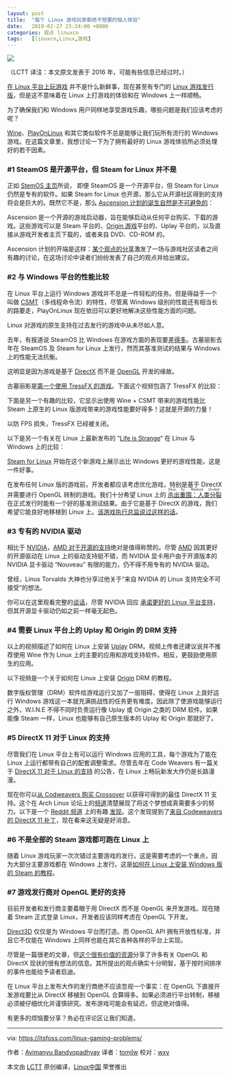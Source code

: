 ```yaml
---
layout: post
title:	"每个 Linux 游戏玩家都绝不想要的恼人体验"
date:	2019-02-27 23:24:00 +0800 
categories:	观点 linuxcn 
tags:	[linuxcn,Linux,游戏]
---
```



![](/Asserts/Images//attachment/album/201902/27/233004m2ir2c2q4auusfsc.jpg)


（LCTT 译注：本文原文发表于 2016 年，可能有些信息已经过时。）


[在 Linux 平台上玩游戏](https://itsfoss.com/linux-gaming-guide/) 并不是什么新鲜事，现在甚至有专门的 [Linux 游戏发行版](https://itsfoss.com/linux-gaming-distributions/)，但是这不意味着在 Linux 上打游戏的体验和在 Windows 上一样顺畅。


为了确保我们和 Windows 用户同样地享受游戏乐趣，哪些问题是我们应该考虑的呢？


[Wine](https://itsfoss.com/use-windows-applications-linux/)、[PlayOnLinux](https://www.playonlinux.com/en/) 和其它类似软件不总是能够让我们玩所有流行的 Windows 游戏。在这篇文章里，我想讨论一下为了拥有最好的 Linux 游戏体验所必须处理好的若干因素。


### #1 SteamOS 是开源平台，但 Steam for Linux 并不是


正如 [StemOS 主页](http://store.steampowered.com/steamos/)所说， 即便 SteamOS 是一个开源平台，但 Steam for Linux 仍然是专有的软件。如果 Steam for Linux 也开源，那么它从开源社区得到的支持将会是巨大的。既然它不是，那么 [Ascension 计划的诞生自然是不可避免的](http://www.ibtimes.co.uk/reddit-users-want-replace-steam-open-source-game-launcher-project-ascension-1498999)：






Ascension 是一个开源的游戏启动器，旨在能够启动从任何平台购买、下载的游戏。这些游戏可以是 Steam 平台的、[Origin 游戏](https://www.origin.com/)平台的、Uplay 平台的，以及直接从游戏开发者主页下载的，或者来自 DVD、CD-ROM 的。


Ascension 计划的开端是这样：[某个观点的分享](https://www.reddit.com/r/pcmasterrace/comments/33xcvm/we_hate_valves_monopoly_over_pc_gaming_why/)激发了一场与游戏社区读者之间有趣的讨论，在这场讨论中读者们纷纷发表了自己的观点并给出建议。


### #2 与 Windows 平台的性能比较


在 Linux 平台上运行 Windows 游戏并不总是一件轻松的任务。但是得益于一个叫做 [CSMT](https://github.com/wine-compholio/wine-staging/wiki/CSMT)（多线程命令流）的特性，尽管离 Windows 级别的性能还有相当长的路要走，PlayOnLinux 现在依旧可以更好地解决这些性能方面的问题。


Linux 对游戏的原生支持在过去发行的游戏中从未尽如人意。


去年，有报道说 SteamOS 比 Windows 在游戏方面的表现要[差得多](http://arstechnica.com/gaming/2015/11/ars-benchmarks-show-significant-performance-hit-for-steamos-gaming/)。古墓丽影去年在 SteamOS 及 Steam for Linux 上发行，然而其基准测试的结果与 Windows 上的性能无法抗衡。






这明显是因为游戏是基于 [DirectX](https://en.wikipedia.org/wiki/DirectX) 而不是 [OpenGL](https://en.wikipedia.org/wiki/OpenGL) 开发的缘故。


古墓丽影是[第一个使用 TressFX 的游戏](https://www.gamingonlinux.com/articles/tomb-raider-released-for-linux-video-thoughts-port-report-included-the-first-linux-game-to-use-tresfx.7124)。下面这个视频包涵了 TressFX 的比较：






下面是另一个有趣的比较，它显示出使用 Wine + CSMT 带来的游戏性能比 Steam 上原生的 Linux 版游戏带来的游戏性能要好得多！这就是开源的力量！






以防 FPS 损失，TressFX 已经被关闭。


以下是另一个有关在 Linux 上最新发布的 “[Life is Strange](http://lifeisstrange.com/)” 在 Linux 与 Windows 上的比较：






[Steam for Linux](https://itsfoss.com/install-steam-ubuntu-linux/) 开始在这个新游戏上展示出比 Windows 更好的游戏性能，这是一件好事。


在发布任何 Linux 版的游戏前，开发者都应该考虑优化游戏，特别是基于 DirectX 并需要进行 OpenGL 转制的游戏。我们十分希望 Linux 上的<ruby> <a href="https://itsfoss.com/deus-ex-mankind-divided-linux/">  杀出重围：人类分裂 </a> <rt>  Deus Ex: Mankind Divided </rt></ruby> 在正式发行时能有一个好的基准测试结果。由于它是基于 DirectX 的游戏，我们希望它能良好地移植到 Linux 上。[该游戏执行总监说过这样的话](http://wccftech.com/deus-ex-mankind-divided-director-console-ports-on-pc-is-disrespectful/)。


### #3 专有的 NVIDIA 驱动


相比于 [NVIDIA](http://nvidia.com/)，[AMD 对于开源的支持](http://developer.amd.com/tools-and-sdks/open-source/)绝对是值得称赞的。尽管 [AMD](http://amd.com/) 因其更好的开源驱动在 Linux 上的驱动支持挺不错，而 NVIDIA 显卡用户由于开源版本的 NVIDIA 显卡驱动 “Nouveau” 有限的能力，仍不得不用专有的 NVIDIA 驱动。


曾经，Linus Torvalds 大神也分享过他关于“来自 NVIDIA 的 Linux 支持完全不可接受”的想法。






你可以在这里观看完整的[谈话](https://youtu.be/MShbP3OpASA)，尽管 NVIDIA 回应 [承诺更好的 Linux 平台支持](https://itsfoss.com/nvidia-optimus-support-linux/)，但其开源显卡驱动仍如之前一样毫无起色。


### #4 需要 Linux 平台上的 Uplay 和 Origin 的 DRM 支持






以上的视频描述了如何在 Linux 上安装 [Uplay](http://uplay.com/) DRM。视频上传者还建议说并不推荐使用 Wine 作为 Linux 上的主要的应用和游戏支持软件。相反，更鼓励使用原生的应用。


以下视频是一个关于如何在 Linux 上安装 [Origin](http://origin.com/) DRM 的教程。






数字版权管理（DRM）软件给游戏运行又加了一层阻碍，使得在 Linux 上良好运行 Windows 游戏这一本就充满挑战性的任务更有难度。因此除了使游戏能够运行之外，W.I.N.E 不得不同时负责运行像 Uplay 或 Origin 之类的 DRM 软件。如果能像 Steam 一样，Linux 也能够有自己原生版本的 Uplay 和 Origin 那就好了。


### #5 DirectX 11 对于 Linux 的支持


尽管我们在 Linux 平台上有可以运行 Windows 应用的工具，每个游戏为了能在 Linux 上运行都带有自己的配套调整需求。尽管去年在 Code Weavers 有一篇关于 [DirectX 11 对于 Linux 的支持](http://www.pcworld.com/article/2940470/hey-gamers-directx-11-is-coming-to-linux-thanks-to-codeweavers-and-wine.html) 的公告，在 Linux 上畅玩新发大作仍是长路漫漫。


现在你可以[从 Codweavers 购买 Crossover](https://itsfoss.com/deal-run-windows-software-and-games-on-linux-with-crossover-15-66-off/) 以获得可得到的最佳 DirectX 11 支持。这个在 Arch Linux 论坛上的[频道](https://bbs.archlinux.org/viewtopic.php?id=214771)清楚展现了将这个梦想成真需要多少的努力。以下是一个 [Reddit 频道](https://www.reddit.com/r/linux_gaming/comments/3ap3uu/directx_11_support_coming_to_codeweavers/) 上的有趣 [发现](https://ghostbin.com/paste/sy3e2)。这个发现提到了[来自 Codeweavers 的 DirectX 11 补丁](https://www.codeweavers.com/about/blogs/caron/2015/12/10/directx-11-really-james-didnt-lie)，现在看来这无疑是好消息。


### #6 不是全部的 Steam 游戏都可跑在 Linux 上


随着 Linux 游戏玩家一次次错过主要游戏的发行，这是需要考虑的一个重点，因为大部分主要游戏都在 Windows 上发行。这是[如何在 Linux 上安装 Windows 版的 Steam 的教程](https://itsfoss.com/linux-gaming-guide/)。


### #7 游戏发行商对 OpenGL 更好的支持


目前开发者和发行商主要着眼于用 DirectX 而不是 OpenGL 来开发游戏。现在随着 Steam 正式登录 Linux，开发者应该同样考虑在 OpenGL 下开发。


[Direct3D](https://en.wikipedia.org/wiki/Direct3D) 仅仅是为 Windows 平台而打造。而 OpenGL API 拥有开放性标准，并且它不仅能在 Windows 上同样也能在其它各种各样的平台上实现。


尽管是一篇很老的文章，但[这个很有价值的资源](http://blog.wolfire.com/2010/01/Why-you-should-use-OpenGL-and-not-DirectX)分享了许多有关 OpenGL 和 DirectX 现状的很有想法的信息。其所提出的观点确实十分明智，基于按时间排序的事件也能给予读者启迪。


在 Linux 平台上发布大作的发行商绝不应该忽视一个事实：在 OpenGL 下直接开发游戏要比从 DirectX 移植到 OpenGL 合算得多。如果必须进行平台转制，移植必须被仔细优化并谨慎研究。发布游戏可能会有延迟，但这绝对值得。


有更多的烦恼要分享？务必在评论区让我们知道。




---


via: <https://itsfoss.com/linux-gaming-problems/>


作者：[Avimanyu Bandyopadhyay](https://itsfoss.com/author/avimanyu/) 译者：[tomjlw](https://github.com/tomjlw) 校对：[wxy](https://github.com/wxy)


本文由 [LCTT](https://github.com/LCTT/TranslateProject) 原创编译，[Linux中国](https://linux.cn/) 荣誉推出
